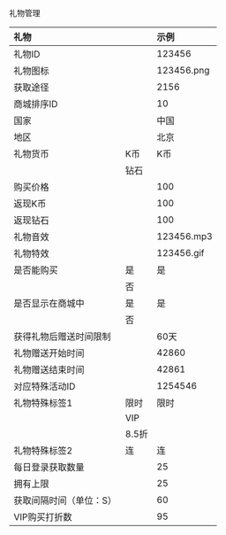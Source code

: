 礼物管理

| 礼物 |  | 示例 |
| :--- | :--- | :--- |
| 礼物ID |  | 123456 |
| 礼物图标 |  | 123456.png |
| 获取途径 |  | 2156 |
| 商城排序ID |  | 10 |
| 国家 |  | 中国 |
| 地区 |  | 北京 |
| 礼物货币 | K币 | K币 |
|  | 钻石 |  |
| 购买价格 |  | 100 |
| 返现K币 |  | 100 |
| 返现钻石 |  | 100 |
|礼物音效||123456.mp3||礼物特效||123456.gif|
| 是否能购买 | 是 | 是 |
|  | 否 |  |
| 是否显示在商城中 | 是 | 是 |
|  | 否 |  |
| 获得礼物后赠送时间限制 |  | 60天 |
| 礼物赠送开始时间 |  | 42860 |
| 礼物赠送结束时间 |  | 42861 |
| 对应特殊活动ID |  | 1254546 |
| 礼物特殊标签1 | 限时 | 限时 |
|  | VIP |  |
|  | 8.5折 |  |
| 礼物特殊标签2 | 连 | 连 |
| 每日登录获取数量 |  | 25 |
| 拥有上限 |  | 25 |
| 获取间隔时间（单位：S） |  | 60 |
| VIP购买打折数 |  | 95 |



